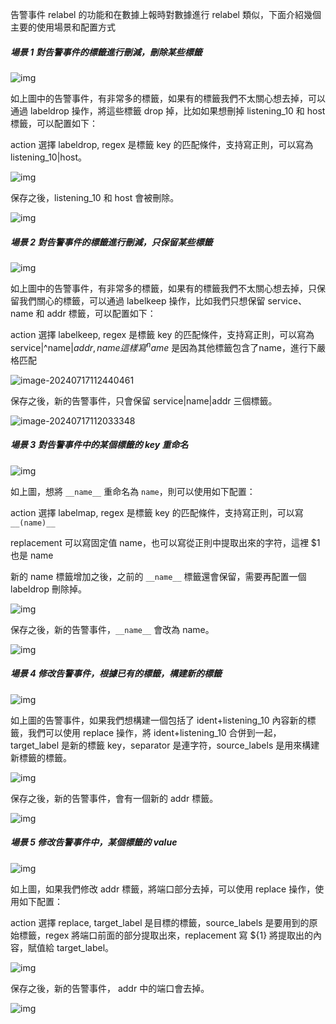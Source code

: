 告警事件 relabel 的功能和在數據上報時對數據進行 relabel 類似，下面介紹幾個主要的使用場景和配置方式

##### **場景 1 對告警事件的標籤進行刪減，刪除某些標籤**

![img](http://download.flashcat.cloud/uPic/5eecdaf48460cde55ff344a279021d5238eed2ac5b1362b54a94cefac92b8e65b2bdfab878cb955439e8703ac5556d0d7fe9e90b550cdc484a0654be6fbfbdc9275201e154bd53f153db781ab54bf4dd6dd84e33fd71031ad788df21fd98061e.png)

如上圖中的告警事件，有非常多的標籤，如果有的標籤我們不太關心想去掉，可以通過 labeldrop 操作，將這些標籤 drop 掉，比如如果想刪掉 listening_10 和 host 標籤，可以配置如下：

action 選擇 labeldrop, regex 是標籤 key 的匹配條件，支持寫正則，可以寫為 listening_10|host。

![img](http://download.flashcat.cloud/uPic/5eecdaf48460cde55ff344a279021d5238eed2ac5b1362b54a94cefac92b8e65b2bdfab878cb955439e8703ac5556d0dfc7446a1f152f0de5391ffd517912103935bf579df97c45a18bfc402100b9ed27911790075a67b525769146d813d0b1f.png)

保存之後，listening_10 和 host 會被刪除。

![img](http://download.flashcat.cloud/uPic/5eecdaf48460cde55ff344a279021d5238eed2ac5b1362b54a94cefac92b8e65b2bdfab878cb955439e8703ac5556d0d7c6a0f38d539d23bfe13ba1be54b2eb560500c2d6c17d92c925c5399406125525d940fa51d4aa0210872c2bb71eaaeab.png)

##### **場景 2 對告警事件的標籤進行刪減，只保留某些標籤**

![img](http://download.flashcat.cloud/uPic/5eecdaf48460cde55ff344a279021d5238eed2ac5b1362b54a94cefac92b8e65b2bdfab878cb955439e8703ac5556d0d7fe9e90b550cdc484a0654be6fbfbdc9275201e154bd53f153db781ab54bf4dd6dd84e33fd71031ad788df21fd98061e-20240716163623474.png)

如上圖中的告警事件，有非常多的標籤，如果有的標籤我們不太關心想去掉，只保留我們關心的標籤，可以通過 labelkeep 操作，比如我們只想保留 service、name 和 addr 標籤，可以配置如下：

action 選擇 labelkeep, regex 是標籤 key 的匹配條件，支持寫正則，可以寫為 service|^name$|addr, name 這樣寫 ^name$ 是因為其他標籤包含了name，進行下嚴格匹配

![image-20240717112440461](http://download.flashcat.cloud/uPic/image-20240717112440461.png)

保存之後，新的告警事件，只會保留 service|name|addr 三個標籤。

![image-20240717112033348](http://download.flashcat.cloud/uPic/image-20240717112033348.png)

##### **場景 3 對告警事件中的某個標籤的 key 重命名**

![img](http://download.flashcat.cloud/uPic/5eecdaf48460cde55ff344a279021d5238eed2ac5b1362b54a94cefac92b8e65b2bdfab878cb955439e8703ac5556d0dda1f8e63a7af05650bd323a2cc2f93b14383ac0aeb37a2c4ea921d6fb7c69dafc88a01f51ce8b4fa3b17ce1361c6c5db.png)

如上圖，想將 `__name__` 重命名為 `name`，則可以使用如下配置：

action 選擇 labelmap, regex 是標籤 key 的匹配條件，支持寫正則，可以寫 `__(name)__`

replacement 可以寫固定值 name，也可以寫從正則中提取出來的字符，這裡 $1 也是 name

新的 name 標籤增加之後，之前的 `__name__` 標籤還會保留，需要再配置一個 labeldrop 刪除掉。

![img](http://download.flashcat.cloud/uPic/5eecdaf48460cde55ff344a279021d5238eed2ac5b1362b54a94cefac92b8e65b2bdfab878cb955439e8703ac5556d0d7d29b87164bd1ef6e44760523167081be94c892404e2358c288d9d2dd99ad666cfa51bbc0bf1eac73f7b3228700ac3ae.png)

保存之後，新的告警事件，`__name__` 會改為 name。

![img](http://download.flashcat.cloud/uPic/5eecdaf48460cde55ff344a279021d5238eed2ac5b1362b54a94cefac92b8e65b2bdfab878cb955439e8703ac5556d0da4d5c3d3025c6297378d55ef09185e722582813a78a177fecb5c1bc9c94f1db2f96bd235409cdb7419eae4d01f44dbbb.png)

##### **場景 4 修改告警事件，根據已有的標籤，構建新的標籤**

![img](http://download.flashcat.cloud/uPic/5eecdaf48460cde55ff344a279021d5238eed2ac5b1362b54a94cefac92b8e65b2bdfab878cb955439e8703ac5556d0dd2a47a113d102b8c30474dc31563308b821b1a62a0fe6b82d9b62769e9fddca19b7f3b04400c6db643a77e8ada3561aa.png)

如上圖的告警事件，如果我們想構建一個包括了 ident+listening_10 內容新的標籤，我們可以使用 replace 操作，將 ident+listening_10 合併到一起，target_label 是新的標籤 key，separator 是連字符，source_labels 是用來構建新標籤的標籤。

![img](http://download.flashcat.cloud/uPic/5eecdaf48460cde55ff344a279021d5238eed2ac5b1362b54a94cefac92b8e65b2bdfab878cb955439e8703ac5556d0d01b1267c3bf01f6b59edef9677d1f9e97bb327a58e45651ea13dba56bbce541ed1d780bd4280bc8e4d17dc54c35c5919.png)

保存之後，新的告警事件，會有一個新的 addr 標籤。

![img](http://download.flashcat.cloud/uPic/5eecdaf48460cde55ff344a279021d5238eed2ac5b1362b54a94cefac92b8e65b2bdfab878cb955439e8703ac5556d0ddf368fbc39e9272c90e6f5e457da8165f8e6450e1dd23c5378737b5a490f254d5dce735943b0e33a23b7f3618e040736.png)

##### **場景 5 修改告警事件中，某個標籤的 value**

![img](http://download.flashcat.cloud/uPic/5eecdaf48460cde55ff344a279021d5238eed2ac5b1362b54a94cefac92b8e65b2bdfab878cb955439e8703ac5556d0dfba2d951131a07110b68fa843492e7fe0f62ef3c8596b0d9389ff1b851e2aa829d67fa1a1f45a8984bd6b5792c76823f.png)

如上圖，如果我們修改 addr 標籤，將端口部分去掉，可以使用 replace 操作，使用如下配置：

action 選擇 replace, target_label 是目標的標籤，source_labels 是要用到的原始標籤，regex 將端口前面的部分提取出來，replacement 寫 ${1} 將提取出的內容，賦值給 target_label。

![img](http://download.flashcat.cloud/uPic/5eecdaf48460cde55ff344a279021d5238eed2ac5b1362b54a94cefac92b8e65b2bdfab878cb955439e8703ac5556d0db7556db413b5ebd91c5c1beee565fe8d12f1301ad7751b85b7f350c52d8f1a714fe93b6a4dbcaf5ac1308b3889bcd705.png)

保存之後，新的告警事件， addr 中的端口會去掉。

![img](http://download.flashcat.cloud/uPic/5eecdaf48460cde55ff344a279021d5238eed2ac5b1362b54a94cefac92b8e65b2bdfab878cb955439e8703ac5556d0d3363871b625c8750a15e16a5bdbe971331a13f62e19544813c611407bacc6ffcc9112bef15ce90b74513ce19c661fc97.png)
